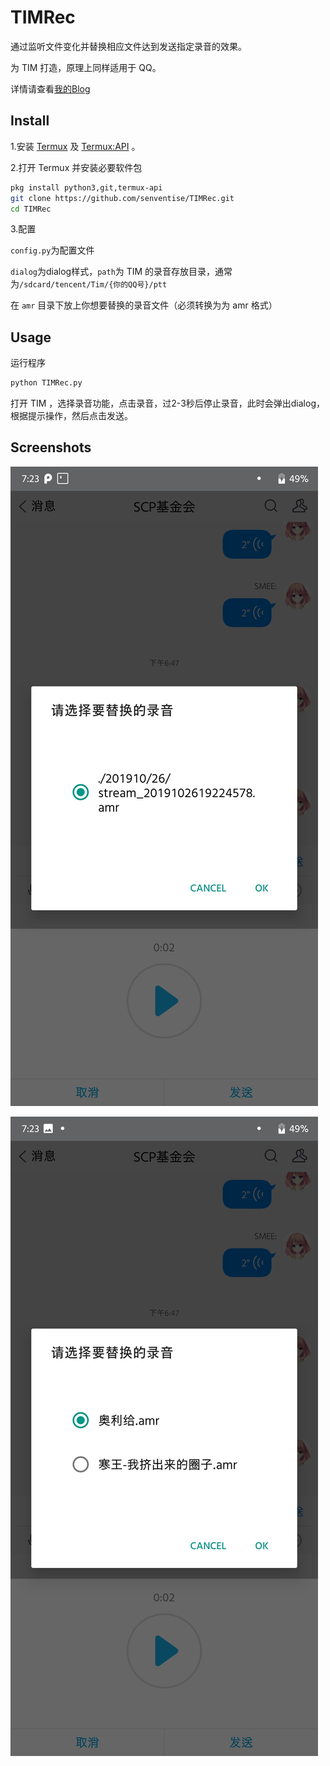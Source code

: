 # TIMRec

通过监听文件变化并替换相应文件达到发送指定录音的效果。

为 TIM 打造，原理上同样适用于 QQ。

详情请查看[我的Blog](https://www.senventise.com/2019/10/26/TIM%E8%AF%AD%E9%9F%B3%E6%9B%BF%E6%8D%A2/)

## Install

1.安装 [Termux](https://f-droid.org/zh_Hans/packages/com.termux) 及 [Termux:API](https://f-droid.org/zh_Hans/packages/com.termux.api) 。

2.打开 Termux 并安装必要软件包

```bash
pkg install python3,git,termux-api
git clone https://github.com/senventise/TIMRec.git
cd TIMRec
```

3.配置

`config.py`为配置文件

`dialog`为dialog样式，`path`为 TIM 的录音存放目录，通常为`/sdcard/tencent/Tim/{你的QQ号}/ptt`

在 `amr` 目录下放上你想要替换的录音文件（必须转换为为 amr 格式）

## Usage

运行程序

```bash
python TIMRec.py
```

打开 TIM ，选择录音功能，点击录音，过2-3秒后停止录音，此时会弹出dialog，根据提示操作，然后点击发送。

## Screenshots

![Screenshot_20191026-192303](img/Screenshot_20191026-192303.jpg)

![Screenshot_20191026-192311](img/Screenshot_20191026-192311.jpg)

